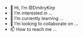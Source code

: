 - 👋 Hi, I’m @DmitryKirp
- 👀 I’m interested in ...
- 🌱 I’m currently learning ...
- 💞️ I’m looking to collaborate on ...
- 📫 How to reach me ...

<!---
DmitryKirp/DmitryKirp is a ✨ special ✨ repository because its `README.md` (this file) appears on your GitHub profile.
You can click the Preview link to take a look at your changes.
--->
